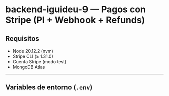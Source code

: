 # backend-iguideu-9 — Pagos con Stripe (PI + Webhook + Refunds)

## Requisitos
- Node 20.12.2 (nvm)
- Stripe CLI (≥ 1.31.0)
- Cuenta Stripe (modo test)
- MongoDB Atlas

---

## Variables de entorno (`.env`)
